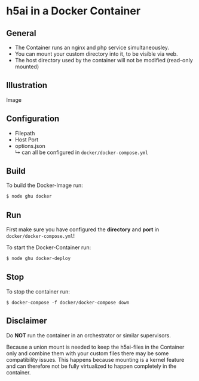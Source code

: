 # h5ai in a Docker Container

## General
- The Container runs an nginx and php service simultaneousley.  
- You can mount your custom directory into it, to be visible via web.
- The host directory used by the container will not be modified (read-only mounted)

## Illustration
Image

## Configuration
- Filepath
- Host Port  
- options.json  
&#8627; can all be configured in `docker/docker-compose.yml`

## Build
To build the Docker-Image run:
```sh
$ node ghu docker
```

## Run
First make sure you have configured the **directory** and **port** in `docker/docker-compose.yml`!

To start the Docker-Container run:
```sh
$ node ghu docker-deploy
```

## Stop
To stop the container run:
```
$ docker-compose -f docker/docker-compose down
```

## Disclaimer
Do **NOT** run the container in an orchestrator or similar supervisors.

Because a union mount is needed to keep the h5ai-files in the Container only and combine them with your custom files there may be some compatibility issues.
This happens because mounting is a kernel feature and can therefore not be fully virtualized to happen completely in the container.


